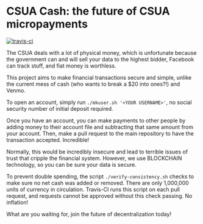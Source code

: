 # CSUA Cash: the future of CSUA micropayments
[![travis-ci](https://travis-ci.org/mark64/CSUA-cash.svg?branch=master)](https://travis-ci.org/mark64/CSUA-cash.svg?branch=master)

The CSUA deals with a lot of physical money, which is unfortunate because the government can and
will sell your data to the highest bidder, Facebook can track stuff, and fiat money is worthless.

This project aims to make financial transactions secure and simple, unlike the current mess of cash
(who wants to break a \$20 into ones?!) and Venmo.

To open an account, simply run `./mkuser.sh '<YOUR USERNAME>'`, no social security number of initial
deposit required.

Once you have an account, you can make payments to other people by adding money to their account
file and subtracting that same amount from your account. Then, make a pull request to the main
repository to have the transaction accepted. Incredible!

Normally, this would be incredibly insecure and lead to terrible issues of trust that cripple the
financial system. However, we use BLOCKCHAIN technology, so you can be sure your data is secure.

To prevent double spending, the script `./verify-consistency.sh` checks to make sure no net cash was
added or removed. There are only 1,000,000 units of currency in circulation. Travis-CI runs this
script on each pull request, and requests cannot be approved without this check passing. No
inflation!

What are you waiting for, join the future of decentralization today!
